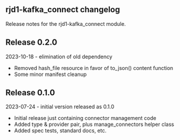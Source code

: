 ## rjd1-kafka_connect changelog

Release notes for the rjd1-kafka_connect module.

## Release 0.2.0

2023-10-18 - elimination of old dependency

* Removed hash_file resource in favor of to_json() content function
* Some minor manifest cleanup

## Release 0.1.0

2023-07-24 - initial version released as 0.1.0

* Initial release just containing connector management code
* Added type & provider pair, plus manage_connectors helper class
* Added spec tests, standard docs, etc.
